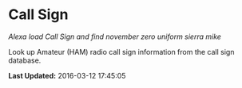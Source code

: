 # Call Sign
*Alexa load Call Sign and find november zero uniform sierra mike*

Look up Amateur (HAM) radio call sign information from the call sign database.

**Last Updated:** 2016-03-12 17:45:05